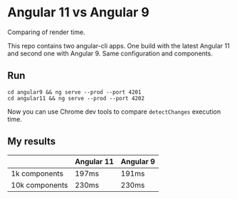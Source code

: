 # Angular 11 vs Angular 9
Comparing of render time.

This repo contains two angular-cli apps. One build with the latest Angular 11 and second one with Angular 9.
Same configuration and components.

## Run

```
cd angular9 && ng serve --prod --port 4201
cd angular11 && ng serve --prod --port 4202
```

Now you can use Chrome dev tools to compare `detectChanges` execution time.

## My results

|  | Angular 11 | Angular 9 |
| --- | --- | --- |
| 1k components | 197ms | 191ms |
| 10k components | 230ms | 230ms |

